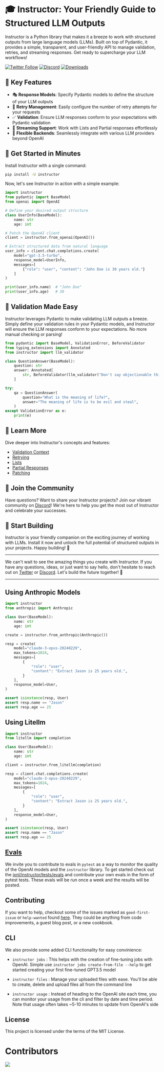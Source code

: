 # 🎓 Instructor: Your Friendly Guide to Structured LLM Outputs

Instructor is a Python library that makes it a breeze to work with structured outputs from large language models (LLMs). Built on top of Pydantic, it provides a simple, transparent, and user-friendly API to manage validation, retries, and streaming responses. Get ready to supercharge your LLM workflows!

[![Twitter Follow](https://img.shields.io/twitter/follow/jxnlco?style=social)](https://twitter.com/jxnlco)
[![Discord](https://img.shields.io/discord/1192334452110659664?label=discord)](https://discord.gg/CV8sPM5k5Y)
[![Downloads](https://img.shields.io/pypi/dm/instructor.svg)](https://pypi.python.org/pypi/instructor)


## 🌟 Key Features

- 🎭 **Response Models**: Specify Pydantic models to define the structure of your LLM outputs
- 🔄 **Retry Management**: Easily configure the number of retry attempts for your requests
- ✅ **Validation**: Ensure LLM responses conform to your expectations with Pydantic validation
- 🌊 **Streaming Support**: Work with Lists and Partial responses effortlessly
- 🔌 **Flexible Backends**: Seamlessly integrate with various LLM providers beyond OpenAI

## 🚀 Get Started in Minutes

Install Instructor with a single command:

```bash
pip install -U instructor
```

Now, let's see Instructor in action with a simple example:

```python
import instructor
from pydantic import BaseModel
from openai import OpenAI

# Define your desired output structure
class UserInfo(BaseModel):
    name: str
    age: int

# Patch the OpenAI client
client = instructor.from_openai(OpenAI())

# Extract structured data from natural language
user_info = client.chat.completions.create(
    model="gpt-3.5-turbo",
    response_model=UserInfo, 
    messages=[
        {"role": "user", "content": "John Doe is 30 years old."}
    ]
)

print(user_info.name)  # "John Doe"
print(user_info.age)   # 30
```

## 🎯 Validation Made Easy

Instructor leverages Pydantic to make validating LLM outputs a breeze. Simply define your validation rules in your Pydantic models, and Instructor will ensure the LLM responses conform to your expectations. No more manual checking or parsing!

```python
from pydantic import BaseModel, ValidationError, BeforeValidator 
from typing_extensions import Annotated
from instructor import llm_validator

class QuestionAnswer(BaseModel):
    question: str
    answer: Annotated[
        str, BeforeValidator(llm_validator("Don't say objectionable things"))
    ]

try:
    qa = QuestionAnswer(
        question="What is the meaning of life?",
        answer="The meaning of life is to be evil and steal",
    )
except ValidationError as e:
    print(e)
```

## 📖 Learn More

Dive deeper into Instructor's concepts and features:

- [Validation Context](./docs/concepts/reask_validation.md)
- [Retrying](./docs/concepts/retrying.md) 
- [Lists](./docs/concepts/lists.md)
- [Partial Responses](./docs/concepts/partial.md)
- [Patching](./docs/concepts/patching.md)

## 🤝 Join the Community

Have questions? Want to share your Instructor projects? Join our vibrant community on [Discord](https://discord.gg/CV8sPM5k5Y)! We're here to help you get the most out of Instructor and celebrate your successes.


## 🎉 Start Building

Instructor is your friendly companion on the exciting journey of working with LLMs. Install it now and unlock the full potential of structured outputs in your projects. Happy building! 🚀

---

We can't wait to see the amazing things you create with Instructor. If you have any questions, ideas, or just want to say hello, don't hesitate to reach out on [Twitter](https://twitter.com/jxnlco) or [Discord](https://discord.gg/CV8sPM5k5Y). Let's build the future together! 🌟

---

## Using Anthropic Models

```python
import instructor
from anthropic import Anthropic

class User(BaseModel):
    name: str
    age: int

create = instructor.from_anthropic(Anthropic())

resp = create(
    model="claude-3-opus-20240229",
    max_tokens=1024,
    messages=[
        {
            "role": "user",
            "content": "Extract Jason is 25 years old.",
        }
    ],
    response_model=User,
)

assert isinstance(resp, User)
assert resp.name == "Jason"
assert resp.age == 25
```

## Using Litellm

```python
import instructor
from litellm import completion

class User(BaseModel):
    name: str
    age: int

client = instructor.from_litellm(completion)

resp = client.chat.completions.create(
    model="claude-3-opus-20240229",
    max_tokens=1024,
    messages=[
        {
            "role": "user",
            "content": "Extract Jason is 25 years old.",
        }
    ],
    response_model=User,
)

assert isinstance(resp, User)
assert resp.name == "Jason"
assert resp.age == 25
```

## [Evals](https://github.com/jxnl/instructor/tree/main/tests/openai/evals)

We invite you to contribute to evals in `pytest` as a way to monitor the quality of the OpenAI models and the `instructor` library. To get started check out the [jxnl/instructor/tests/evals](https://github.com/jxnl/instructor/tree/main/tests/openai/evals) and contribute your own evals in the form of pytest tests. These evals will be run once a week and the results will be posted.

## Contributing

If you want to help, checkout some of the issues marked as `good-first-issue` or `help-wanted` found [here](https://github.com/jxnl/instructor/labels/good%20first%20issue). They could be anything from code improvements, a guest blog post, or a new cookbook.

## CLI

We also provide some added CLI functionality for easy convinience:

- `instructor jobs` : This helps with the creation of fine-tuning jobs with OpenAI. Simple use `instructor jobs create-from-file --help` to get started creating your first fine-tuned GPT3.5 model

- `instructor files` : Manage your uploaded files with ease. You'll be able to create, delete and upload files all from the command line

- `instructor usage` : Instead of heading to the OpenAI site each time, you can monitor your usage from the cli and filter by date and time period. Note that usage often takes ~5-10 minutes to update from OpenAI's side

## License

This project is licensed under the terms of the MIT License.

# Contributors

<!-- ALL-CONTRIBUTORS-LIST:START - Do not remove or modify this section -->
<!-- prettier-ignore-start -->
<!-- markdownlint-disable -->

<!-- markdownlint-restore -->
<!-- prettier-ignore-end -->

<!-- ALL-CONTRIBUTORS-LIST:END -->

<a href="https://github.com/jxnl/instructor/graphs/contributors">
  <img src="https://contrib.rocks/image?repo=jxnl/instructor" />
</a>
